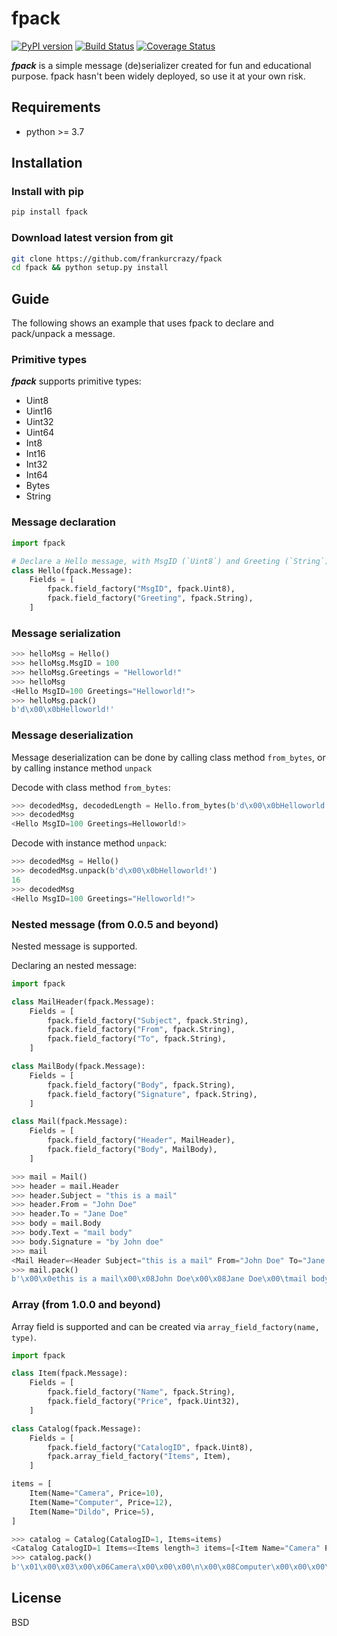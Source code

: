 # fpack

[![PyPI version](https://badge.fury.io/py/fpack.svg?kill_cache=2)](https://badge.fury.io/py/fpack)
[![Build Status](https://travis-ci.com/frankurcrazy/fpack.svg?branch=master&kill_cached=2)](https://travis-ci.com/frankurcrazy/fpack)
[![Coverage Status](https://coveralls.io/repos/github/frankurcrazy/fpack/badge.svg?branch=master&kill_cache=2)](https://coveralls.io/github/frankurcrazy/fpack?branch=master)

***fpack*** is a simple message (de)serializer created for fun and educational purpose.
fpack hasn't been widely deployed, so use it at your own risk.

## Requirements
 - python >= 3.7

## Installation
### Install with pip
```bash
pip install fpack
```

### Download latest version from git
```bash
git clone https://github.com/frankurcrazy/fpack
cd fpack && python setup.py install
```

## Guide
The following shows an example that uses fpack to declare and pack/unpack a message.

### Primitive types
***fpack*** supports primitive types:
 - Uint8
 - Uint16
 - Uint32
 - Uint64
 - Int8
 - Int16
 - Int32
 - Int64
 - Bytes
 - String

### Message declaration
```python
import fpack

# Declare a Hello message, with MsgID (`Uint8`) and Greeting (`String`) field.
class Hello(fpack.Message):
    Fields = [
        fpack.field_factory("MsgID", fpack.Uint8),
        fpack.field_factory("Greeting", fpack.String),
    ]
```

### Message serialization
```python
>>> helloMsg = Hello()
>>> helloMsg.MsgID = 100
>>> helloMsg.Greetings = "Helloworld!"
>>> helloMsg
<Hello MsgID=100 Greetings="Helloworld!">
>>> helloMsg.pack()
b'd\x00\x0bHelloworld!'
```

### Message deserialization
Message deserialization can be done by calling class method `from_bytes`, or by calling instance method `unpack`

Decode with class method `from_bytes`:
```python
>>> decodedMsg, decodedLength = Hello.from_bytes(b'd\x00\x0bHelloworld!')   # using the byte-stream from previous example
>>> decodedMsg
<Hello MsgID=100 Greetings=Helloworld!>
```

Decode with instance method `unpack`:
```python
>>> decodedMsg = Hello()
>>> decodedMsg.unpack(b'd\x00\x0bHelloworld!')
16
>>> decodedMsg
<Hello MsgID=100 Greetings="Helloworld!">
```

### Nested message (from 0.0.5 and beyond)
Nested message is supported.

Declaring an nested message:
```python
import fpack

class MailHeader(fpack.Message):
    Fields = [
        fpack.field_factory("Subject", fpack.String),
        fpack.field_factory("From", fpack.String),
        fpack.field_factory("To", fpack.String),
    ]

class MailBody(fpack.Message):
    Fields = [
        fpack.field_factory("Body", fpack.String),
        fpack.field_factory("Signature", fpack.String),
    ]

class Mail(fpack.Message):
    Fields = [
        fpack.field_factory("Header", MailHeader),
        fpack.field_factory("Body", MailBody),
    ]

>>> mail = Mail()
>>> header = mail.Header
>>> header.Subject = "this is a mail"
>>> header.From = "John Doe"
>>> header.To = "Jane Doe"
>>> body = mail.Body
>>> body.Text = "mail body"
>>> body.Signature = "by John doe"
>>> mail
<Mail Header=<Header Subject="this is a mail" From="John Doe" To="Jane Doe"> Body=<Body Text="mail body" Signature="by John doe">>
>>> mail.pack()
b'\x00\x0ethis is a mail\x00\x08John Doe\x00\x08Jane Doe\x00\tmail body\x00\x0bby John doe'
```

### Array (from 1.0.0 and beyond)
Array field is supported and can be created via ```array_field_factory(name, type)```.

```python
import fpack

class Item(fpack.Message):
    Fields = [
        fpack.field_factory("Name", fpack.String),
        fpack.field_factory("Price", fpack.Uint32),
    ]

class Catalog(fpack.Message):
    Fields = [
        fpack.field_factory("CatalogID", fpack.Uint8),
        fpack.array_field_factory("Items", Item),
    ]

items = [
    Item(Name="Camera", Price=10),
    Item(Name="Computer", Price=12),
    Item(Name="Dildo", Price=5),
]

>>> catalog = Catalog(CatalogID=1, Items=items)
<Catalog CatalogID=1 Items=<Items length=3 items=[<Item Name="Camera" Price=10>,<Item Name="Computer" Price=12>,<Item Name="Dildo" Price=5>]>>
>>> catalog.pack()
b'\x01\x00\x03\x00\x06Camera\x00\x00\x00\n\x00\x08Computer\x00\x00\x00\x0c\x00\x05Dildo\x00\x00\x00\x05'
```

## License
BSD

